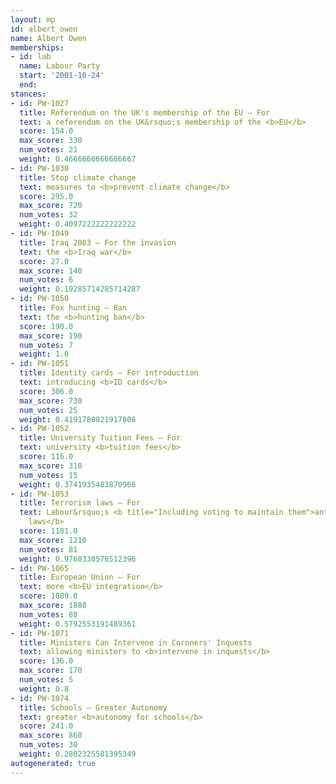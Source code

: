```yaml
---
layout: mp
id: albert_owen
name: Albert Owen
memberships:
- id: lab
  name: Labour Party
  start: '2001-10-24'
  end: 
stances:
- id: PW-1027
  title: Referendum on the UK's membership of the EU — For
  text: a referendum on the UK&rsquo;s membership of the <b>EU</b>
  score: 154.0
  max_score: 330
  num_votes: 21
  weight: 0.4666666666666667
- id: PW-1030
  title: Stop climate change
  text: measures to <b>prevent climate change</b>
  score: 295.0
  max_score: 720
  num_votes: 32
  weight: 0.4097222222222222
- id: PW-1049
  title: Iraq 2003 — For the invasion
  text: the <b>Iraq war</b>
  score: 27.0
  max_score: 140
  num_votes: 6
  weight: 0.19285714285714287
- id: PW-1050
  title: Fox hunting — Ban
  text: the <b>hunting ban</b>
  score: 190.0
  max_score: 190
  num_votes: 7
  weight: 1.0
- id: PW-1051
  title: Identity cards — For introduction
  text: introducing <b>ID cards</b>
  score: 306.0
  max_score: 730
  num_votes: 25
  weight: 0.4191780821917808
- id: PW-1052
  title: University Tuition Fees — For
  text: university <b>tuition fees</b>
  score: 116.0
  max_score: 310
  num_votes: 15
  weight: 0.3741935483870968
- id: PW-1053
  title: Terrorism laws — For
  text: Labour&rsquo;s <b title="Including voting to maintain them">anti-terrorism
    laws</b>
  score: 1181.0
  max_score: 1210
  num_votes: 81
  weight: 0.9760330578512396
- id: PW-1065
  title: European Union — For
  text: more <b>EU integration</b>
  score: 1089.0
  max_score: 1880
  num_votes: 88
  weight: 0.5792553191489361
- id: PW-1071
  title: Ministers Can Intervene in Coroners' Inquests
  text: allowing ministers to <b>intervene in inquests</b>
  score: 136.0
  max_score: 170
  num_votes: 5
  weight: 0.8
- id: PW-1074
  title: Schools — Greater Autonomy
  text: greater <b>autonomy for schools</b>
  score: 241.0
  max_score: 860
  num_votes: 30
  weight: 0.2802325581395349
autogenerated: true
---
```

